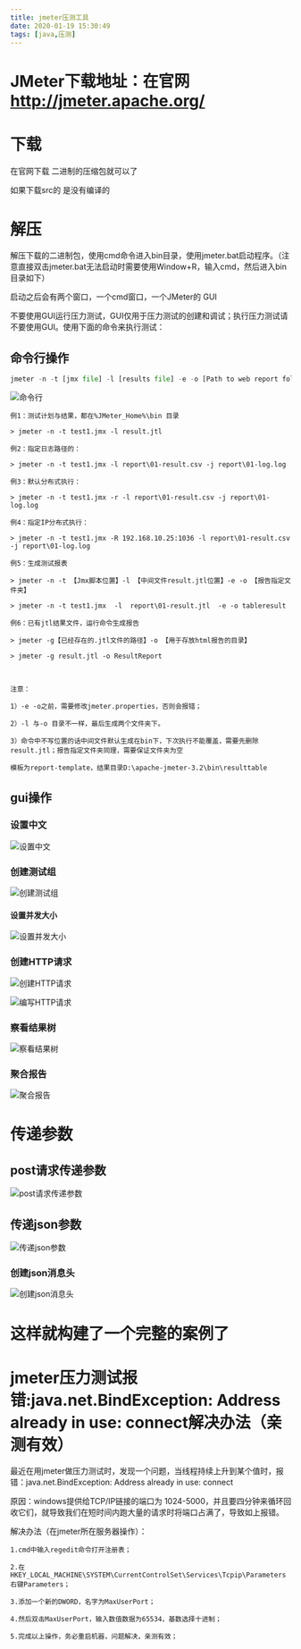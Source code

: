 ```yaml
---
title: jmeter压测工具
date: 2020-01-19 15:30:49
tags: [java,压测]
---
```


# JMeter下载地址：在官网 http://jmeter.apache.org/ 

# 下载

 在官网下载 二进制的压缩包就可以了 

如果下载src的 是没有编译的

# 解压

解压下载的二进制包，使用cmd命令进入bin目录，使用jmeter.bat启动程序。（注意直接双击jmeter.bat无法启动时需要使用Window+R，输入cmd，然后进入bin目录如下）

启动之后会有两个窗口，一个cmd窗口，一个JMeter的 GUI

不要使用GUI运行压力测试，GUI仅用于压力测试的创建和调试；执行压力测试请不要使用GUI。使用下面的命令来执行测试：

## 命令行操作

```python
jmeter -n -t [jmx file] -l [results file] -e -o [Path to web report folder]
```

![命令行](/img/2020-01-15/8.png)

<!--more-->

```
例1：测试计划与结果，都在%JMeter_Home%\bin 目录

> jmeter -n -t test1.jmx -l result.jtl 

例2：指定日志路径的：

> jmeter -n -t test1.jmx -l report\01-result.csv -j report\01-log.log      

例3：默认分布式执行：

> jmeter -n -t test1.jmx -r -l report\01-result.csv -j report\01-log.log

例4：指定IP分布式执行：

> jmeter -n -t test1.jmx -R 192.168.10.25:1036 -l report\01-result.csv -j report\01-log.log

例5：生成测试报表

> jmeter -n -t 【Jmx脚本位置】-l 【中间文件result.jtl位置】-e -o 【报告指定文件夹】

> jmeter -n -t test1.jmx  -l  report\01-result.jtl  -e -o tableresult

例6：已有jtl结果文件，运行命令生成报告

> jmeter -g【已经存在的.jtl文件的路径】-o 【用于存放html报告的目录】

> jmeter -g result.jtl -o ResultReport 

 

注意：

1）-e -o之前，需要修改jmeter.properties，否则会报错；

2）-l 与-o 目录不一样，最后生成两个文件夹下。

3）命令中不写位置的话中间文件默认生成在bin下，下次执行不能覆盖，需要先删除result.jtl；报告指定文件夹同理，需要保证文件夹为空

模板为report-template，结果目录D:\apache-jmeter-3.2\bin\resulttable
```



## gui操作

### 设置中文

![设置中文](/img/2020-01-15/1.png)

### 创建测试组

![创建测试组](/img/2020-01-15/2.png)

#### 设置并发大小

![设置并发大小](/img/2020-01-15/3.png)

### 创建HTTP请求

![创建HTTP请求](/img/2020-01-15/4.png)

![编写HTTP请求](/img/2020-01-15/5.png)

### 察看结果树

![察看结果树](/img/2020-01-15/6.png)

### 聚合报告

![聚合报告](/img/2020-01-15/7.png)



# 传递参数

## post请求传递参数

![post请求传递参数](/img/2020-01-15/9.png)

## 传递json参数

![传递json参数](/img/2020-01-15/10.png)

### 创建json消息头

![创建json消息头](/img/2020-01-15/11.png)

# 这样就构建了一个完整的案例了



# jmeter压力测试报错:java.net.BindException: Address already in use: connect解决办法（亲测有效）

最近在用jmeter做压力测试时，发现一个问题，当线程持续上升到某个值时，报错：java.net.BindException: Address already in use: connect

原因：windows提供给TCP/IP链接的端口为 1024-5000，并且要四分钟来循环回收它们，就导致我们在短时间内跑大量的请求时将端口占满了，导致如上报错。

解决办法（在jmeter所在服务器操作）：

```
1.cmd中输入regedit命令打开注册表；

2.在 HKEY_LOCAL_MACHINE\SYSTEM\CurrentControlSet\Services\Tcpip\Parameters右键Parameters；

3.添加一个新的DWORD，名字为MaxUserPort；

4.然后双击MaxUserPort，输入数值数据为65534，基数选择十进制；

5.完成以上操作，务必重启机器，问题解决，亲测有效；
```


